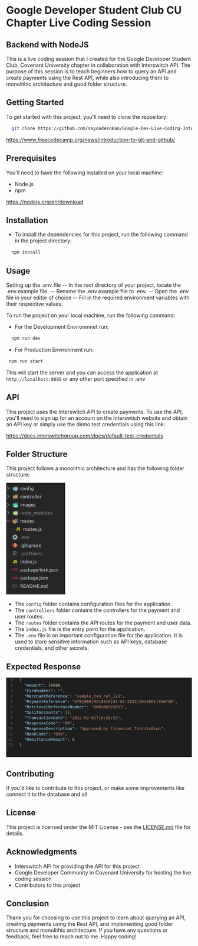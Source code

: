 # Google Developer Student Club CU Chapter Live Coding Session

## Backend with NodeJS

This is a live coding session that I created for the Google Developer Student Club, Covenant University chapter in collaboration with Interswitch API. The purpose of this session is to teach beginners how to query an API and create payments using the Rest API, while also introducing them to monolithic architecture and good folder structure.

## Getting Started

To get started with this project, you'll need to clone the repository:

```bash
  git clone https://github.com/sayoadesokan/Google-Dev-Live-Coding-Interswitch-API.git
```

https://www.freecodecamp.org/news/introduction-to-git-and-github/

## Prerequisites

You'll need to have the following installed on your local machine:

- Node.js
- npm

https://nodejs.org/en/download

## Installation

- To install the dependencies for this project, run the following command in the project directory:

```bash
  npm install
```

## Usage

Setting up the .env file
-- In the root directory of your project, locate the .env.example file.
-- Rename the .env.example file to .env.
-- Open the .env file in your editor of choice
-- Fill in the required environment variables with their respective values.

To run the project on your local machine, run the following command:

- For the Development Environmnet run:

```bash
  npm run dev
```

- For Production Environment run:

```bash
 npm run start
```

This will start the server and you can access the application at `http://localhost:8080` or any other port specified in .env

## API

This project uses the Interswitch API to create payments. To use the API, you'll need to sign up for an account on the Interswitch website and obtain an API key or simply use the demo test credentials using this link:

https://docs.interswitchgroup.com/docs/default-test-credentials

## Folder Structure

This project follows a monolithic architecture and has the following folder structure:

![Folder Structure](./images/img1.png)

- The `config` folder contains configuration files for the application.
- The `controllers` folder contains the controllers for the payment and user routes.
- The `routes` folder contains the API routes for the payment and user data.
- The `index.js` file is the entry point for the application.
- The `.env` file is an important configuration file for the application. It is used to store sensitive information such as API keys, database credentials, and other secrets.

## Expected Response

![Response](./images/img2.png)

## Contributing

If you'd like to contribute to this project, or make some improvements like connect it to the database and all

## License

This project is licensed under the MIT License - see the [LICENSE.md](LICENSE.md) file for details.

## Acknowledgments

- Interswitch API for providing the API for this project
- Google Developer Community in Covenant University for hosting the live coding session
- Contributors to this project

## Conclusion

Thank you for choosing to use this project to learn about querying an API, creating payments using the Rest API, and implementing good folder structure and monolithic architecture. If you have any questions or feedback, feel free to reach out to me. Happy coding!

```

```
